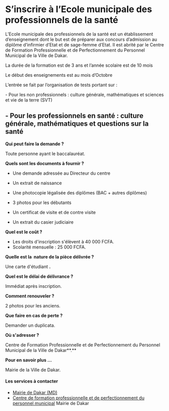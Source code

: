 # S’inscrire à l’Ecole municipale des professionnels de la santé

L’Ecole municipale des professionnels de la santé est un établissement d’enseignement dont le but est de préparer aux concours d’admission au diplôme d’infirmier d’Etat et de sage-femme d’Etat. Il est abrité par le Centre de Formation Professionnelle et de Perfectionnement du Personnel Municipal de la Ville de Dakar.  
  
La durée de la formation est de 3 ans et l’année scolaire est de 10 mois  
  
Le début des enseignements est au mois d’Octobre  
  
L’entrée se fait par l’organisation de tests portant sur :  
  
\- Pour les non professionnels : culture générale, mathématiques et sciences et vie de la terre (SVT)  
  
\- Pour les professionnels en santé : culture générale, mathématiques et questions sur la santé
--------------------------------------------------------------------------------------------------------------------------------------------------------------------------------------------------------------------------------------------------------------------------------------------------------------------------------------------------------------------------------------------------------------------------------------------------------------------------------------------------------------------------------------------------------------------------------------------------------------------------------------------------------------------------------------------------------------------------------------------------

**Qui peut faire la demande ?**

Toute personne ayant le baccalauréat.

**Quels sont les documents à fournir ?**

*   Une demande adressée au Directeur du centre  
    
*   Un extrait de naissance
*   Une photocopie légalisée des diplômes (BAC + autres diplômes)
*   3 photos pour les débutants
*   Un certificat de visite et de contre visite
*   Un extrait du casier judiciaire

**Quel est le coût ?**

*   Les droits d'inscription s'élèvent à 40 000 FCFA.
*   Scolarité mensuelle : 25 000 FCFA.

**Quelle est la  nature de la pièce délivrée ?**

Une carte d'étudiant **.**

**Quel est le délai de délivrance ?**

Immédiat après inscription.

**Comment renouveler ?**

2 photos pour les anciens.

**Que faire en cas de perte ?**

Demander un duplicata.

**Où s'adresser ?**

Centre de Formation Professionnelle et de Perfectionnement du Personnel Municipal de la Ville de Dakar**.** 

**Pour en savoir plus …**

Mairie de la Ville de Dakar.

#### Les services à contacter

*   [Mairie de Dakar (MD)](../../../services/mairie-de-dakar-md.md)
*   [Centre de formation professionnelle et de perfectionnement du personnel municipal](../../../services/centre-de-formation-professionnelle-et-de-perfectionnement-du-personnel-municipal.md) Mairie de Dakar